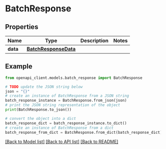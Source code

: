 # BatchResponse



## Properties

Name | Type | Description | Notes
------------ | ------------- | ------------- | -------------
**data** | [**BatchResponseData**](BatchResponseData.md) |  | 

## Example

```python
from openapi_client.models.batch_response import BatchResponse

# TODO update the JSON string below
json = "{}"
# create an instance of BatchResponse from a JSON string
batch_response_instance = BatchResponse.from_json(json)
# print the JSON string representation of the object
print(BatchResponse.to_json())

# convert the object into a dict
batch_response_dict = batch_response_instance.to_dict()
# create an instance of BatchResponse from a dict
batch_response_from_dict = BatchResponse.from_dict(batch_response_dict)
```
[[Back to Model list]](../README.md#documentation-for-models) [[Back to API list]](../README.md#documentation-for-api-endpoints) [[Back to README]](../README.md)


